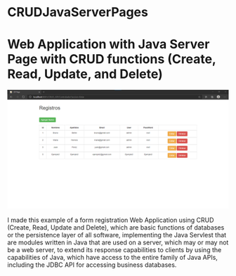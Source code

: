 # CRUDJavaServerPages

# Web Application with Java Server Page with CRUD functions (Create, Read, Update, and Delete)

![Image](https://github.com/BrunoBeltreGuzman/CRUDJavaServerPages/blob/master/Screenshots1.png)

I made this example of a form registration Web Application using CRUD (Create, Read, Update and Delete), which are basic functions of databases or the persistence layer of all software, implementing the Java Servlest that are modules written in Java that are used on a server, which may or may not be a web server, to extend its response capabilities to clients by using the capabilities of Java, which have access to the entire family of Java APIs, including the JDBC API for accessing business databases.
